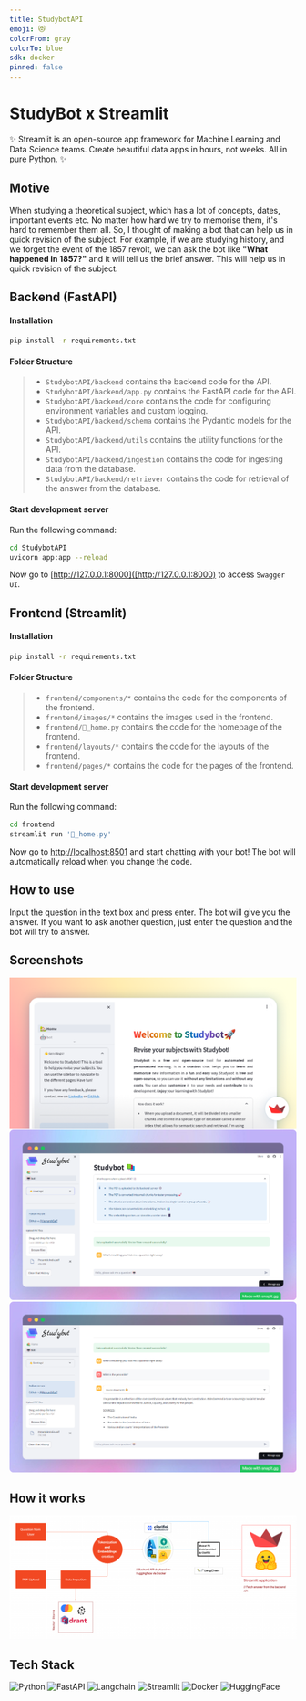 ```yaml
---
title: StudybotAPI
emoji: 😻
colorFrom: gray
colorTo: blue
sdk: docker
pinned: false
---
```


# StudyBot x Streamlit

✨ Streamlit is an open-source app framework for Machine Learning and Data Science teams. Create beautiful data apps in hours, not weeks. All in pure Python. ✨

## Motive
When studying a theoretical subject, which has a lot of concepts, dates, important events etc. No matter how hard we try to memorise them, it's hard to remember them all. So, I thought of making a bot that can help us in quick revision of the subject. For example, if we are studying history, and we forget the event of the 1857 revolt, we can ask the bot like **"What happened in 1857?"** and it will tell us the brief answer. This will help us in quick revision of the subject.

## Backend (FastAPI)

#### Installation

```bash
pip install -r requirements.txt
```

#### Folder Structure

> - `StudybotAPI/backend` contains the backend code for the API.
> - `StudybotAPI/backend/app.py` contains the FastAPI code for the API.
> - `StudybotAPI/backend/core` contains the code for configuring environment variables and custom logging.
> - `StudybotAPI/backend/schema` contains the Pydantic models for the API.
> - `StudybotAPI/backend/utils` contains the utility functions for the API.
> - `StudybotAPI/backend/ingestion` contains the code for ingesting data from the database.
> - `StudybotAPI/backend/retriever` contains the code for retrieval of the answer from the database.

#### Start development server

Run the following command:

```bash
cd StudybotAPI
uvicorn app:app --reload
```
Now go to [http://127.0.0.1:8000]([http://127.0.0.1:8000) to access `Swagger UI`.

## Frontend (Streamlit)

#### Installation

```bash
pip install -r requirements.txt
```

#### Folder Structure
> - `frontend/components/*` contains the code for the components of the frontend.
> - `frontend/images/*` contains the images used in the frontend.
> - `frontend/🏡_home.py` contains the code for the homepage of the frontend.
> - `frontend/layouts/*` contains the code for the layouts of the frontend.
> - `frontend/pages/*` contains the code for the pages of the frontend.


#### Start development server

Run the following command:

```bash
cd frontend
streamlit run '🏡_home.py'
```

Now go to [http://localhost:8501](http://localhost:8501) and start chatting with your bot! The bot will automatically reload when you change the code.


## How to use
Input the question in the text box and press enter. The bot will give you the answer. If you want to ask another question, just enter the question and the bot will try to answer.

## Screenshots
![image](assets/Home_Page.png)
![image](assets/image.png)
![Alt text](assets/chatbot.png)

## How it works
![image](assets/flowchart.png)

## Tech Stack
![Python](https://img.shields.io/badge/python-3670A0?style=for-the-badge&logo=python&logoColor=ffdd54)
![FastAPI](https://img.shields.io/badge/FastAPI-005571?style=for-the-badge&logo=fastapi)
![Langchain](https://img.shields.io/badge/langchain-%23E34F26.svg?style=for-the-badge&logo=langchains&logoColor=white)
![Streamlit](https://img.shields.io/badge/Streamlit-FF4B4B?style=for-the-badge&logo=Streamlit&logoColor=white)
![Docker](https://img.shields.io/badge/docker-%230db7ed.svg?style=for-the-badge&logo=docker&logoColor=white)
![HuggingFace](https://img.shields.io/badge/Huggingface-E8AD17?style=for-the-badge&logo=huggingface&logoColor=white)